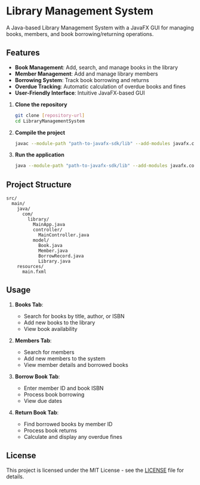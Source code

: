 # Library Management System

A Java-based Library Management System with a JavaFX GUI for managing books, members, and book borrowing/returning operations.

## Features

- **Book Management**: Add, search, and manage books in the library
- **Member Management**: Add and manage library members
- **Borrowing System**: Track book borrowing and returns
- **Overdue Tracking**: Automatic calculation of overdue books and fines
- **User-Friendly Interface**: Intuitive JavaFX-based GUI


1. **Clone the repository**
   ```bash
   git clone [repository-url]
   cd LibraryManagementSystem
   ```

2. **Compile the project**
   ```bash
   javac --module-path "path-to-javafx-sdk/lib" --add-modules javafx.controls,javafx.fxml -d out/production/LibraryManagementSystem src/main/java/com/library/*.java src/main/java/com/library/controller/*.java src/main/java/com/library/model/*.java
   ```

3. **Run the application**
   ```bash
   java --module-path "path-to-javafx-sdk/lib" --add-modules javafx.controls,javafx.fxml -cp out/production/LibraryManagementSystem com.library.MainApp
   ```

## Project Structure

```
src/
  main/
    java/
      com/
        library/
          MainApp.java
          controller/
            MainController.java
          model/
            Book.java
            Member.java
            BorrowRecord.java
            Library.java
    resources/
      main.fxml
```

## Usage

1. **Books Tab**:
   - Search for books by title, author, or ISBN
   - Add new books to the library
   - View book availability

2. **Members Tab**:
   - Search for members
   - Add new members to the system
   - View member details and borrowed books

3. **Borrow Book Tab**:
   - Enter member ID and book ISBN
   - Process book borrowing
   - View due dates

4. **Return Book Tab**:
   - Find borrowed books by member ID
   - Process book returns
   - Calculate and display any overdue fines

## License

This project is licensed under the MIT License - see the [LICENSE](LICENSE) file for details.
